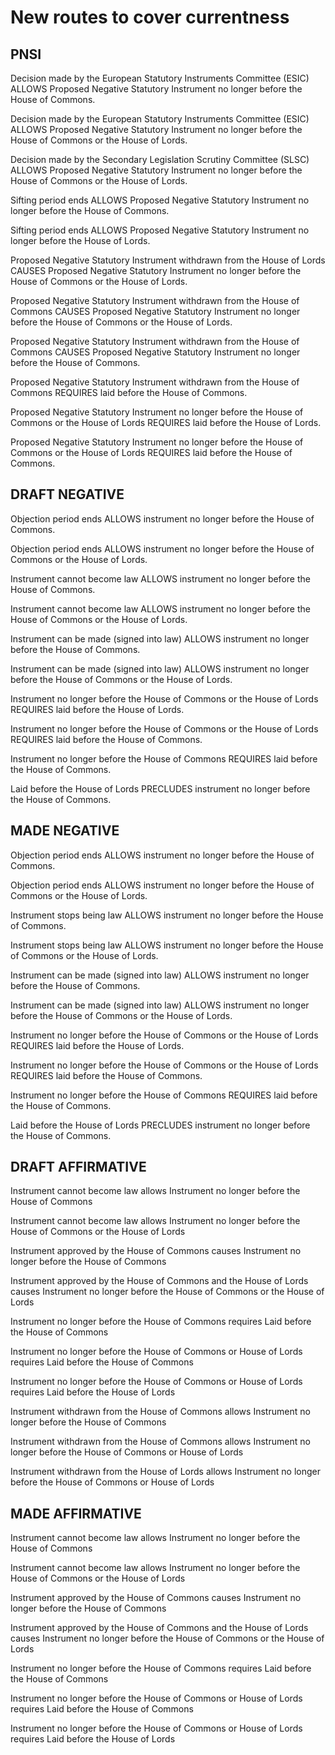 # New routes to cover currentness

## PNSI

Decision made by the European Statutory Instruments Committee (ESIC) ALLOWS Proposed Negative Statutory Instrument no longer before the House of Commons.

Decision made by the European Statutory Instruments Committee (ESIC) ALLOWS Proposed Negative Statutory Instrument no longer before the House of Commons or the House of Lords.

Decision made by the Secondary Legislation Scrutiny Committee (SLSC) ALLOWS Proposed Negative Statutory Instrument no longer before the House of Commons or the House of Lords.

Sifting period ends ALLOWS Proposed Negative Statutory Instrument no longer before the House of Commons.

Sifting period ends ALLOWS Proposed Negative Statutory Instrument no longer before the House of Lords.

Proposed Negative Statutory Instrument withdrawn from the House of Lords CAUSES Proposed Negative Statutory Instrument no longer before the House of Commons or the House of Lords.

Proposed Negative Statutory Instrument withdrawn from the House of Commons CAUSES Proposed Negative Statutory Instrument no longer before the House of Commons or the House of Lords.

Proposed Negative Statutory Instrument withdrawn from the House of Commons CAUSES Proposed Negative Statutory Instrument no longer before the House of Commons.

Proposed Negative Statutory Instrument withdrawn from the House of Commons REQUIRES laid before the House of Commons.

Proposed Negative Statutory Instrument no longer before the House of Commons or the House of Lords REQUIRES laid before the House of Lords.

Proposed Negative Statutory Instrument no longer before the House of Commons or the House of Lords REQUIRES laid before the House of Commons.

## DRAFT NEGATIVE

Objection period ends ALLOWS instrument no longer before the House of Commons.

Objection period ends ALLOWS instrument no longer before the House of Commons or the House of Lords.

Instrument cannot become law ALLOWS instrument no longer before the House of Commons.

Instrument cannot become law ALLOWS instrument no longer before the House of Commons or the House of Lords.

Instrument can be made (signed into law) ALLOWS instrument no longer before the House of Commons.

Instrument can be made (signed into law) ALLOWS instrument no longer before the House of Commons or the House of Lords.

Instrument no longer before the House of Commons or the House of Lords REQUIRES laid before the House of Lords.

Instrument no longer before the House of Commons or the House of Lords REQUIRES laid before the House of Commons.

Instrument no longer before the House of Commons REQUIRES laid before the House of Commons.

Laid before the House of Lords PRECLUDES instrument no longer before the House of Commons.

## MADE NEGATIVE

Objection period ends ALLOWS instrument no longer before the House of Commons.

Objection period ends ALLOWS instrument no longer before the House of Commons or the House of Lords.

Instrument stops being law ALLOWS instrument no longer before the House of Commons.

Instrument stops being law ALLOWS instrument no longer before the House of Commons or the House of Lords.

Instrument can be made (signed into law) ALLOWS instrument no longer before the House of Commons.

Instrument can be made (signed into law) ALLOWS instrument no longer before the House of Commons or the House of Lords.

Instrument no longer before the House of Commons or the House of Lords REQUIRES laid before the House of Lords.

Instrument no longer before the House of Commons or the House of Lords REQUIRES laid before the House of Commons.

Instrument no longer before the House of Commons REQUIRES laid before the House of Commons.

Laid before the House of Lords PRECLUDES instrument no longer before the House of Commons.

## DRAFT AFFIRMATIVE

Instrument cannot become law allows Instrument no longer before the House of Commons

Instrument cannot become law allows Instrument no longer before the House of Commons or the House of Lords

Instrument approved by the House of Commons causes Instrument no longer before the House of Commons

Instrument approved by the House of Commons and the House of Lords causes Instrument no longer before the House of Commons or the House of Lords

Instrument no longer before the House of Commons requires Laid before the House of Commons

Instrument no longer before the House of Commons or House of Lords requires Laid before the House of Commons

Instrument no longer before the House of Commons or House of Lords requires Laid before the House of Lords

Instrument withdrawn from the House of Commons allows Instrument no longer before the House of Commons

Instrument withdrawn from the House of Commons allows Instrument no longer before the House of Commons or House of Lords

Instrument withdrawn from the House of Lords allows Instrument no longer before the House of Commons or House of Lords

## MADE AFFIRMATIVE

Instrument cannot become law allows Instrument no longer before the House of Commons

Instrument cannot become law allows Instrument no longer before the House of Commons or the House of Lords

Instrument approved by the House of Commons causes Instrument no longer before the House of Commons

Instrument approved by the House of Commons and the House of Lords causes Instrument no longer before the House of Commons or the House of Lords

Instrument no longer before the House of Commons requires Laid before the House of Commons

Instrument no longer before the House of Commons or House of Lords requires Laid before the House of Commons

Instrument no longer before the House of Commons or House of Lords requires Laid before the House of Lords